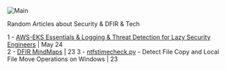 

![Main](https://r4gast.github.io/blog/media/M1.png)

  Random Articles about Security & DFIR & Tech



1 - [AWS-EKS Essentials & Logging & Threat Detection for Lazy Security Engineers](https://r4gast.github.io/blog/aws-eks-lazy) | May 24  
2 - [DFIR MindMaps](https://github.com/r4gast/DFIR-MindMaps)                                      | 23
3 - [ntfstimecheck.py](https://github.com/r4gast/ntfstimecheck) - Detect File Copy and Local File Move Operations on Windows | 23 




